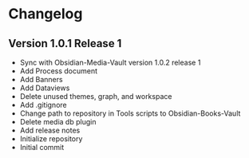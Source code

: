 # Changelog

## Version 1.0.1 Release 1

* Sync with Obsidian-Media-Vault version 1.0.2 release 1
* Add Process document
* Add Banners
* Add Dataviews
* Delete unused themes, graph, and workspace
* Add .gitignore
* Change path to repository in Tools scripts to Obsidian-Books-Vault
* Delete media db plugin
* Add release notes
* Initialize repository
* Initial commit
